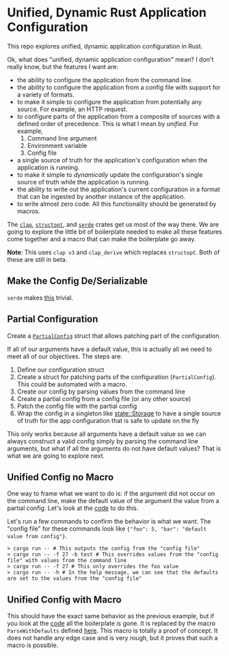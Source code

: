 # Unified, Dynamic Rust Application Configuration

This repo explores unified, dynamic application configuration in Rust.

Ok, what does "unified, dynamic application configuration" mean? I don't really know, but the features I want are:

- the ability to configure the application from the command line.
- the ability to configure the application from a config file with support for a variety of formats.
- to make it simple to configure the application from potentially any source. For example, an HTTP request.
- to configure parts of the application from a composite of sources with a defined order of precedence. This is what I mean by _unified_. For example,
  1. Command line argument
  2. Environment variable
  3. Config file
- a single source of truth for the application's configuration when the application is running.
- to make it simple to _dynamically_ update the configuration's single source of truth while the application is running.
- the ability to write out the application's current configuration in a format that can be ingested by another instance of the application.
- to write almost zero code. All this functionality should be generated by macros.

The [`clap`](https://github.com/clap-rs/clap), [`structopt`](https://github.com/TeXitoi/structopt), and [`serde`](https://github.com/serde-rs/serde) crates get us most of the way there. We are going to explore the little bit of boilerplate needed to make all these features come together and a macro that can make the boilerplate go away.

**Note**: This uses `clap v3` and `clap_derive` which replaces `structopt`. Both of these are still in beta.

## Make the Config De/Serializable

`serde` makes [this](0_serde_config/src/main.rs) trivial.

## Partial Configuration

Create a [`PartialConfig`](1_serde_config/src/main.rs) struct that allows patching part of the configuration.

If all of our arguments have a default value, this is actually all we need to meet all of our objectives. The steps are:

1. Define our configuration struct
2. Create a struct for patching parts of the configuration (`PartialConfig`). This could be automated with a macro.
3. Create our config by parsing values from the command line
4. Create a partial config from a config file (or any other source)
5. Patch the config file with the partial config
6. Wrap the config in a singleton like [state::Storage](https://sergio.bz/rustdocs/state/struct.Storage.html) to have a single source of truth for the app configuration that is safe to update on the fly

This only works because all arguments have a default value so we can always construct a valid config simply by parsing the command line arguments, but what if all the arguments do not have default values? That is what we are going to explore next.

## Unified Config no Macro

One way to frame what we want to do is: if the argument did not occur on the command line, make the default value of the argument the value from a partial config. Let's look at the [code](2_unified_config_no_macro/src/main.rs) to do this.

Let's run a few commands to confirm the behavior is what we want. The "config file" for these commands look like `{"foo": 5, "bar": "default value from config"}`.

    > cargo run -- # This outputs the config from the "config file"
    > cargo run -- -f 27 -b test # This overrides values from the "config file" with values from the command line
    > cargo run -- -f 27 # This only overrides the foo value
    > cargo run -- -h # In the help message, we can see that the defaults are set to the values from the "config file"

## Unified Config with Macro

This should have the exact same behavior as the previous example, but if you look at the [code](3_unified_config_with_macro/src/main.rs) all the boilerplate is gone. It is replaced by the macro `ParseWithDefaults` defined [here](parse_with_defaults_derive/src/lib.rs). This macro is totally a proof of concept. It does not handle any edge case and is very rough, but it proves that such a macro is possible.
